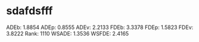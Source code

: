 # sdafdsfff

ADEb: 1.8854
ADEp: 0.8555
ADEv: 2.2133
FDEb: 3.3378
FDEp: 1.5823
FDEv: 3.8222
Rank: 1110
WSADE: 1.3536
WSFDE: 2.4165